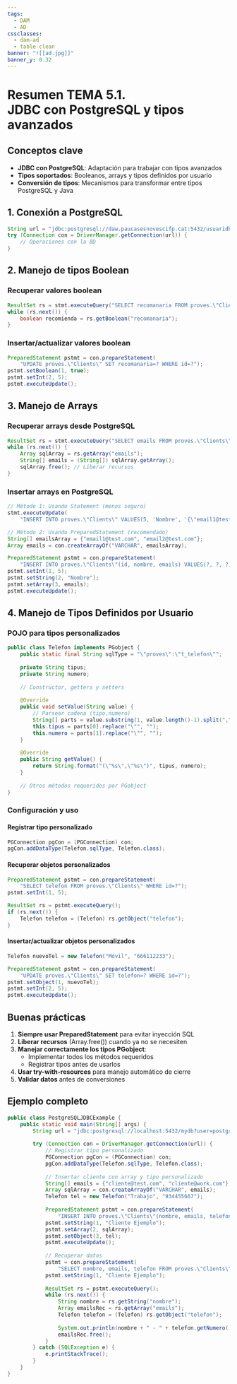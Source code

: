 ```yaml
---
tags:
  - DAM
  - AD
cssclasses:
  - dam-ad
  - table-clean
banner: "![[ad.jpg]]"
banner_y: 0.32
---
```


# **Resumen TEMA 5.1.** <br>JDBC con PostgreSQL y tipos avanzados

## Conceptos clave
- **JDBC con PostgreSQL**: Adaptación para trabajar con tipos avanzados
- **Tipos soportados**: Booleanos, arrays y tipos definidos por usuario
- **Conversión de tipos**: Mecanismos para transformar entre tipos PostgreSQL y Java

## 1. Conexión a PostgreSQL
```java
String url = "jdbc:postgresql://daw.paucasesnovescifp.cat:5432/usuaridb?user=usuari&password=seCret_25";
try (Connection con = DriverManager.getConnection(url)) {
    // Operaciones con la BD
}
```

## 2. Manejo de tipos Boolean

### Recuperar valores boolean
```java
ResultSet rs = stmt.executeQuery("SELECT recomanaria FROM proves.\"Clients\"");
while (rs.next()) {
    boolean recomienda = rs.getBoolean("recomanaria");
}
```

### Insertar/actualizar valores boolean
```java
PreparedStatement pstmt = con.prepareStatement(
    "UPDATE proves.\"Clients\" SET recomanaria=? WHERE id=?");
pstmt.setBoolean(1, true);
pstmt.setInt(2, 5);
pstmt.executeUpdate();
```

## 3. Manejo de Arrays

### Recuperar arrays desde PostgreSQL
```java
ResultSet rs = stmt.executeQuery("SELECT emails FROM proves.\"Clients\"");
while (rs.next()) {
    Array sqlArray = rs.getArray("emails");
    String[] emails = (String[]) sqlArray.getArray();
    sqlArray.free(); // Liberar recursos
}
```

### Insertar arrays en PostgreSQL
```java
// Método 1: Usando Statement (menos seguro)
stmt.executeUpdate(
    "INSERT INTO proves.\"Clients\" VALUES(5, 'Nombre', '{\"email1@test.com\",\"email2@test.com\"}')");

// Método 2: Usando PreparedStatement (recomendado)
String[] emailsArray = {"email1@test.com", "email2@test.com"};
Array emails = con.createArrayOf("VARCHAR", emailsArray);

PreparedStatement pstmt = con.prepareStatement(
    "INSERT INTO proves.\"Clients\"(id, nombre, emails) VALUES(?, ?, ?)");
pstmt.setInt(1, 5);
pstmt.setString(2, "Nombre");
pstmt.setArray(3, emails);
pstmt.executeUpdate();
```

## 4. Manejo de Tipos Definidos por Usuario

### POJO para tipos personalizados
```java
public class Telefon implements PGobject {
    public static final String sqlType = "\"proves\":\"t_telefon\"";
    
    private String tipus;
    private String numero;
    
    // Constructor, getters y setters
    
    @Override
    public void setValue(String value) {
        // Parsear cadena (tipo,numero)
        String[] parts = value.substring(1, value.length()-1).split(",");
        this.tipus = parts[0].replace("\"", "");
        this.numero = parts[1].replace("\"", "");
    }
    
    @Override
    public String getValue() {
        return String.format("(\"%s\",\"%s\")", tipus, numero);
    }
    
    // Otros métodos requeridos por PGobject
}
```

### Configuración y uso

#### Registrar tipo personalizado
```java
PGConnection pgCon = (PGConnection) con;
pgCon.addDataType(Telefon.sqlType, Telefon.class);
```

#### Recuperar objetos personalizados
```java
PreparedStatement pstmt = con.prepareStatement(
    "SELECT telefon FROM proves.\"Clients\" WHERE id=?");
pstmt.setInt(1, 5);

ResultSet rs = pstmt.executeQuery();
if (rs.next()) {
    Telefon telefon = (Telefon) rs.getObject("telefon");
}
```

#### Insertar/actualizar objetos personalizados
```java
Telefon nuevoTel = new Telefon("Móvil", "666112233");

PreparedStatement pstmt = con.prepareStatement(
    "UPDATE proves.\"Clients\" SET telefon=? WHERE id=?");
pstmt.setObject(1, nuevoTel);
pstmt.setInt(2, 5);
pstmt.executeUpdate();
```

## Buenas prácticas

1. **Siempre usar PreparedStatement** para evitar inyección SQL
2. **Liberar recursos** (Array.free()) cuando ya no se necesiten
3. **Manejar correctamente los tipos PGobject**:
   - Implementar todos los métodos requeridos
   - Registrar tipos antes de usarlos
4. **Usar try-with-resources** para manejo automático de cierre
5. **Validar datos** antes de conversiones

## Ejemplo completo
```java
public class PostgreSQLJDBCExample {
    public static void main(String[] args) {
        String url = "jdbc:postgresql://localhost:5432/mydb?user=postgres&password=secret";
        
        try (Connection con = DriverManager.getConnection(url)) {
            // Registrar tipo personalizado
            PGConnection pgCon = (PGConnection) con;
            pgCon.addDataType(Telefon.sqlType, Telefon.class);
            
            // Insertar cliente con array y tipo personalizado
            String[] emails = {"cliente@test.com", "cliente@work.com"};
            Array sqlArray = con.createArrayOf("VARCHAR", emails);
            Telefon tel = new Telefon("Trabajo", "934455667");
            
            PreparedStatement pstmt = con.prepareStatement(
                "INSERT INTO proves.\"Clients\"(nombre, emails, telefon) VALUES(?,?,?)");
            pstmt.setString(1, "Cliente Ejemplo");
            pstmt.setArray(2, sqlArray);
            pstmt.setObject(3, tel);
            pstmt.executeUpdate();
            
            // Recuperar datos
            pstmt = con.prepareStatement(
                "SELECT nombre, emails, telefon FROM proves.\"Clients\" WHERE nombre=?");
            pstmt.setString(1, "Cliente Ejemplo");
            
            ResultSet rs = pstmt.executeQuery();
            while (rs.next()) {
                String nombre = rs.getString("nombre");
                Array emailsRec = rs.getArray("emails");
                Telefon telefon = (Telefon) rs.getObject("telefon");
                
                System.out.println(nombre + " - " + telefon.getNumero());
                emailsRec.free();
            }
        } catch (SQLException e) {
            e.printStackTrace();
        }
    }
}
```